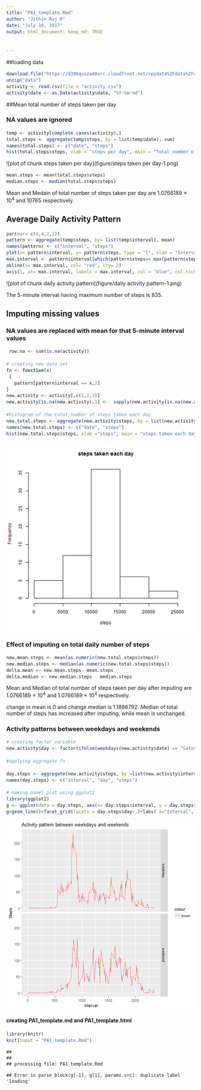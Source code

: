 ```yaml
---
title: "PA1_template.Rmd"
author: "Jithin Raj R"
date: "July 10, 2017"
output: html_document: keep_md: TRUE


---
```


##loading data


```r
download.file("https://d396qusza40orc.cloudfront.net/repdata%2Fdata%2Factivity.zip", "./data")
unzip("data")
activity <- read.csv(file = "activity.csv")
activity$date <- as.Date(activity$date, "%Y-%m-%d")
```


##Mean total number of steps taken per day
### NA values are ignored


```r
temp <- activity[complete.cases(activity),]
total.steps <- aggregate(temp$steps, by = list(temp$date), sum)
names(total.steps) <- c("date", "steps")
hist(total.steps$steps, xlab = "steps per day", main = "Total number of steps taken per day")
```

![plot of chunk steps taken per day](figure/steps taken per day-1.png)

```r
mean.steps <- mean(total.steps$steps)
median.steps <- median(total.steps$steps)
```
Mean and Medain of total number of steps taken per day are 1.0766189 &times; 10<sup>4</sup> and 10765 respectively.

## Average Daily Activity Pattern



```r
par(mar= c(4,4,2,1))
pattern <- aggregate(temp$steps, by= list(temp$interval), mean)
names(pattern) <- c("interval", "steps")
plot(x= pattern$interval, y= pattern$steps, type = "l", xlab = "Interval", ylab = "Steps ", main = "Average daily activity pattern")
max.interval <- pattern$interval[which(pattern$steps== max(pattern$steps))]
abline(v= max.interval, col= "red", lty= 2)
axis(1, at= max.interval, labels = max.interval, col = "blue", col.ticks = "red")
```

![plot of chunk daily activity pattern](figure/daily activity pattern-1.png)


The 5-minute interval having maximum number of steps is 835.

## Imputing missing values
### NA values are replaced with  mean for that 5-minute interval values


```r
 row.na <- sum(is.na(activity))

# creating new data set 
fn <- function(x)
 {
   pattern[pattern$interval == x,2]
}
new.activity <- activity[,c(1,2,3)]
new.activity[is.na(new.activity),1] <-  sapply(new.activity[is.na(new.activity),]$interval, fn)

#histogram of the total number of steps taken each day 
new.total.steps <- aggregate(new.activity$steps, by = list(new.activity$date), sum)
names(new.total.steps) <- c("date", "steps")
hist(new.total.steps$steps, xlab ="steps", main = "steps taken each day" )
```

![plot of chunk imputing](figure/imputing-1.png)


### Effect of imputing on total daily number of steps

```r
new.mean.steps <- mean(as.numeric(new.total.steps$steps))
new.median.steps <- median(as.numeric(new.total.steps$steps))
delta.mean <- new.mean.steps- mean.steps
delta.median <- new.median.steps - median.steps
```
Mean and Median of total number of steps taken per day after imputing are 1.0766189 &times; 10<sup>4</sup> and 1.0766189 &times; 10<sup>4</sup> respectively.

change in mean is 0 and change median is 1.1886792. Median of total number of steps has increased after imputing, while mean is unchanged.


### Activity patterns between weekdays and weekends


```r
# creating factor variable
new.activity$day <- factor(ifelse(weekdays(new.activity$date) == "Saturday" |weekdays(new.activity$date) == "Sunday", "weekend", "weekday" ))

#applying aggregate fn

day.steps <- aggregate(new.activity$steps, by =list(new.activity$interval,new.activity$day), mean) 
names(day.steps) <- c("interval", "day", "steps")

# making panel plot using ggplot2
library(ggplot2)
g <- ggplot(data = day.steps, aes(x= day.steps$interval, y = day.steps$steps, col="brown"))
g+geom_line()+facet_grid(facets = day.steps$day~.)+labs( x="Interval", y = "Steps", title ="Activity pattern between weekdays and weekends")
```

![plot of chunk weekdays](figure/weekdays-1.png)
#### creating PA1_template.md and PA1_template.html


```r
library(knitr)
knit(input = "PA1_template.Rmd")
```

```
## 
## 
## processing file: PA1_template.Rmd
```

```
## Error in parse_block(g[-1], g[1], params.src): duplicate label 'loading'
```
